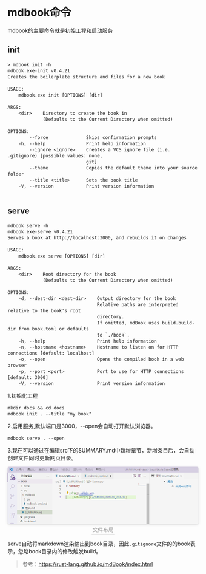 # mdbook命令
mdbook的主要命令就是初始工程和启动服务
## init
```shell
> mdbook init -h
mdbook.exe-init v0.4.21
Creates the boilerplate structure and files for a new book

USAGE:
    mdbook.exe init [OPTIONS] [dir]

ARGS:
    <dir>    Directory to create the book in
             (Defaults to the Current Directory when omitted)

OPTIONS:
        --force              Skips confirmation prompts
    -h, --help               Print help information
        --ignore <ignore>    Creates a VCS ignore file (i.e. .gitignore) [possible values: none,
                             git]
        --theme              Copies the default theme into your source folder
        --title <title>      Sets the book title
    -V, --version            Print version information
  
```
## serve
```shell
mdbook serve -h
mdbook.exe-serve v0.4.21
Serves a book at http://localhost:3000, and rebuilds it on changes

USAGE:
    mdbook.exe serve [OPTIONS] [dir]

ARGS:
    <dir>    Root directory for the book
             (Defaults to the Current Directory when omitted)

OPTIONS:
    -d, --dest-dir <dest-dir>    Output directory for the book
                                 Relative paths are interpreted relative to the book's root
                                 directory.
                                 If omitted, mdBook uses build.build-dir from book.toml or defaults
                                 to `./book`.
    -h, --help                   Print help information
    -n, --hostname <hostname>    Hostname to listen on for HTTP connections [default: localhost]
    -o, --open                   Opens the compiled book in a web browser
    -p, --port <port>            Port to use for HTTP connections [default: 3000]
    -V, --version                Print version information
```
1.初始化工程
 ```shell
mkdir docs && cd docs
mdbook init . --title "my book"
 ```

2.启用服务,默认端口是3000，--open会自动打开默认浏览器。
```shell
mdbook serve . --open
```
3.现在可以通过在编辑src下的SUMMARY.md中新增章节，新增条目后，会自动创建文件同时更新网页目录。

<center>
    <img style="border-radius: 0.3125em;
    box-shadow: 0 2px 4px 0 rgba(34,36,38,.12),0 2px 10px 0 rgba(34,36,38,.08);" 
    src="pic/pic1.png">
    <br>
    <div style="color:orange; border-bottom: 1px solid #d9d9d9;
    display: inline-block;
    color: #999;
    padding: 2px;">文件布局</div>
</center>

serve自动将markdown渲染输出到book目录，因此`.gitignore`文件的的book表示，忽略book目录内的修改触发build。




>参考：https://rust-lang.github.io/mdBook/index.html
